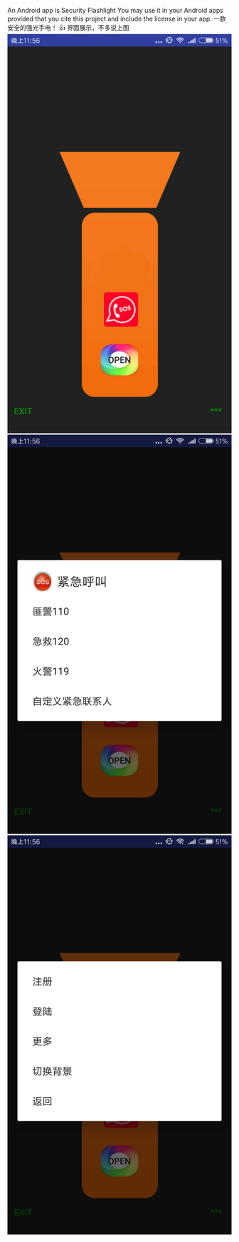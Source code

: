
An Android app is Security Flashlight You may use it in your Android apps provided that you cite  this  project and include the license in your app. 一款安全的强光手电！
:+1:
界面展示，不多说上图
![主界面](https://github.com/jeokwok/MyApplication/blob/master/Screenshot_2019-01-03-23-56-22-507_com.example.ad.png)
![](https://github.com/jeokwok/MyApplication/blob/master/Screenshot_2019-01-03-23-56-26-181_com.example.ad.png)
![](https://github.com/jeokwok/MyApplication/blob/master/Screenshot_2019-01-03-23-56-30-369_com.example.ad.png)
